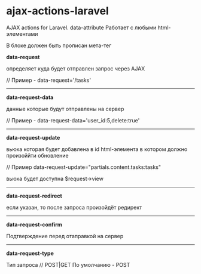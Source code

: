 # ajax-actions-laravel
AJAX actions for Laravel. data-attribute
Работает с любыми html-элементами

В блоке <head></head> должен быть прописан мета-тег <meta name="csrf-token" content="ТОКЕН">
<br>


<b>data-request</b>

определяет куда будет отправлен запрос через AJAX

// Пример - data-request='/tasks'
<hr>

<b>data-request-data</b>

данные которые будут отправлены на сервер 

// Пример - data-request-data='user_id:5,delete:true'
<hr>


<b>data-request-update</b>

вьюха которая будет добавлена в id html-элемента в котором должно произоййти обновление 

// Пример data-request-update="partials.content.tasks:tasks"

вьюха будет доступна $request->view
<hr>


<b>data-request-redirect</b>

если указан, то после запроса произойдёт редирект
<hr>


<b>data-request-confirm</b>

Подтверждение перед отаправкой на сервер
<hr>


<b>data-request-type</b>

Тип запроса // POST|GET
По умолчанию - POST
